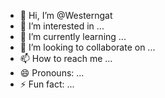 - 👋 Hi, I’m @Westerngat
- 👀 I’m interested in ...
- 🌱 I’m currently learning ...
- 💞️ I’m looking to collaborate on ...
- 📫 How to reach me ...
- 😄 Pronouns: ...
- ⚡ Fun fact: ...

<!---
Westerngat/Westerngat is a ✨ special ✨ repository because its `README.md` (this file) appears on your GitHub profile.
You can click the Preview link to take a look at your changes.
--->
